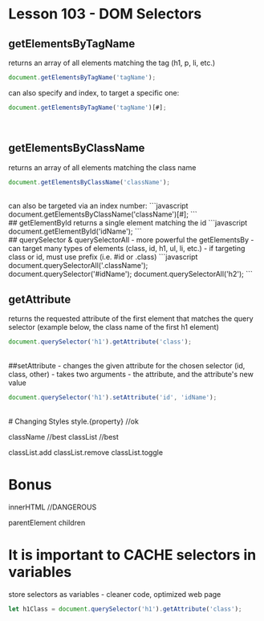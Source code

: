 # Lesson 103 - DOM Selectors

## getElementsByTagName

returns an array of all elements matching the tag (h1, p, li, etc.)

```javascript
document.getElementsByTagName('tagName');
```
can also specify and index, to target a specific one:

```javascript
document.getElementsByTagName('tagName')[#];
```
<br>

## getElementsByClassName
returns an array of all elements matching the class name
```javascript
document.getElementsByClassName('className');
```
<br>
can also be targeted via an index number:
```javascript
document.getElementsByClassName('className')[#];
```
<br>
## getElementById
returns a single element matching the id
```javascript
document.getElementById('idName');
```<br>
## querySelector & querySelectorAll
- more powerful the getElementsBy
- can target many types of elements (class, id, h1, ul, li, etc.)
- if targeting class or id, must use prefix (i.e. #id or .class)
```javascript
document.querySelectorAll('.className'); 
document.querySelector('#idName');
document.querySelectorAll('h2');
```<br>

## getAttribute
returns the requested attribute of the first element that matches the query selector (example below, the class name of the first h1 element)
```javascript
document.querySelector('h1').getAttribute('class');
```
<br>
##setAttribute
- changes the given attribute for the chosen selector (id, class, other)
- takes two arguments - the attribute, and the attribute's new value

```javascript
document.querySelector('h1').setAttribute('id', 'idName');
```
<br>
# Changing Styles
style.{property} //ok

className //best
classList //best

classList.add
classList.remove
classList.toggle

# Bonus
innerHTML //DANGEROUS

parentElement
children

# It is important to CACHE selectors in variables
store selectors as variables - cleaner code, optimized web page
```javascript
let h1Class = document.querySelector('h1').getAttribute('class');
```
